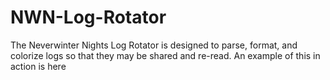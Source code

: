 # NWN-Log-Rotator
The Neverwinter Nights Log Rotator is designed to parse, format, and colorize logs so that they may be shared and re-read. An example of this in action is here
